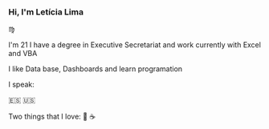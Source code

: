 ### Hi, I'm Letícia Lima 
:virgo:

I'm 21
I have a degree in Executive Secretariat and work currently with Excel and VBA

I like Data base, Dashboards and learn programation


I speak:

:es:
:us:


Two things that I love:
:beer:
:coffee:



